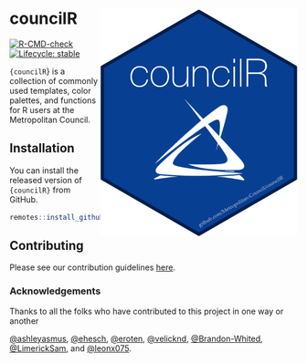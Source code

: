
<!-- README.md is generated from README.Rmd. Please edit that file -->

# councilR <img src="man/figures/logo.png" align="right" height="400" />

<!-- badges: start -->

[![R-CMD-check](https://github.com/Metropolitan-Council/councilR/workflows/R-CMD-check/badge.svg)](https://github.com/Metropolitan-Council/councilR/actions)
[![Lifecycle:
stable](https://img.shields.io/badge/lifecycle-stable-brightgreen.svg)](https://lifecycle.r-lib.org/articles/stages.html#stable)
<!-- badges: end -->

`{councilR`} is a collection of commonly used templates, color palettes,
and functions for R users at the Metropolitan Council.

## Installation

You can install the released version of `{councilR}` from GitHub.

``` r
remotes::install_github("Metropolitan-Council/councilR")
```

## Contributing

Please see our contribution guidelines [here](.github/CONTRIBUTING.md).

### Acknowledgements

Thanks to all the folks who have contributed to this project in one way
or another

[@ashleyasmus](https://github.com/ashleyasmus),
[@ehesch](https://github.com/ehesch),
[@eroten](https://github.com/eroten),
[@velicknd](https://github.com/velicknd),
[@Brandon-Whited](https://github.com/Brandon-Whited),
[@LimerickSam](https://github.com/LimerickSam), and
[@leonx075](https://github.com/leonx075).

